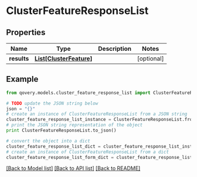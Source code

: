 # ClusterFeatureResponseList


## Properties
Name | Type | Description | Notes
------------ | ------------- | ------------- | -------------
**results** | [**List[ClusterFeature]**](ClusterFeature.md) |  | [optional] 

## Example

```python
from qovery.models.cluster_feature_response_list import ClusterFeatureResponseList

# TODO update the JSON string below
json = "{}"
# create an instance of ClusterFeatureResponseList from a JSON string
cluster_feature_response_list_instance = ClusterFeatureResponseList.from_json(json)
# print the JSON string representation of the object
print ClusterFeatureResponseList.to_json()

# convert the object into a dict
cluster_feature_response_list_dict = cluster_feature_response_list_instance.to_dict()
# create an instance of ClusterFeatureResponseList from a dict
cluster_feature_response_list_form_dict = cluster_feature_response_list.from_dict(cluster_feature_response_list_dict)
```
[[Back to Model list]](../README.md#documentation-for-models) [[Back to API list]](../README.md#documentation-for-api-endpoints) [[Back to README]](../README.md)


